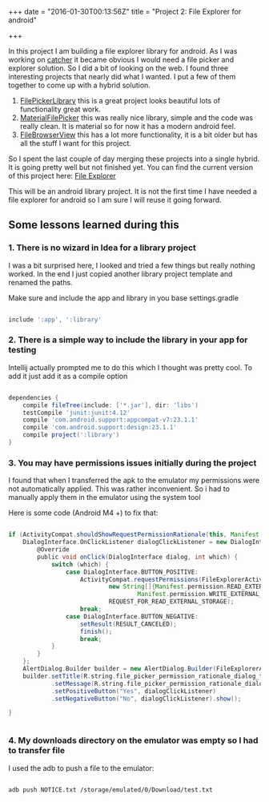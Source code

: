 +++
date = "2016-01-30T00:13:56Z"
title = "Project 2: File Explorer for android"

+++

In this project I am building a file explorer library for android.
As I was working on [catcher](https://github.com/ernan/catcher "Catcher") it became obvious I would need a file picker
and explorer solution. So I did a bit of looking on the web.
I found three interesting projects that nearly did what I wanted. I put a few of them together to come up with a hybrid solution.

<!--more-->

1. [FilePickerLibrary](https://github.com/DeveloperPaul123/FilePickerLibrary "FilePickerLibrary")  this is a great project looks beautiful 
lots of functionality great work.
2. [MaterialFilePicker](https://github.com/nbsp-team/MaterialFilePicker "MaterialFilePicker") this was really nice library, simple and the code was really clean. 
It is material so for now it has a modern android feel.
3. [FileBrowserView](https://github.com/psaravan/FileBrowserView "FileBrowserView")  this has a lot more functionality, 
it is a bit older but has all the stuff I want for this project.

So I spent the last couple of day merging these projects into a single hybrid. It is going pretty well but not finished yet.
You can find the current version of  this project here: [File Explorer](https://github.com/ernan/fileexplorer "File Explorer") 

 This will be an android library project. It is not the first time I have needed a file explorer for android so I am sure I will reuse it going forward.

## Some lessons learned during this

### 1. There is no wizard in Idea for a library project

I was a bit surprised here, I looked and tried a few things but really nothing worked.
In the end I just copied another library project template and renamed the paths.

Make sure and include the app and library in you base settings.gradle

```groovy

include ':app', ':library'

```



### 2. There is a simple way to include the library in your app for testing

 Intellij actually prompted me to do this which I thought was pretty cool. To add it just add it as a compile option

```groovy

dependencies {
    compile fileTree(include: ['*.jar'], dir: 'libs')
    testCompile 'junit:junit:4.12'
    compile 'com.android.support:appcompat-v7:23.1.1'
    compile 'com.android.support:design:23.1.1'
    compile project(':library')
}

```


### 3. You may have permissions issues initially during the project

  I found that when I transferred the apk to the emulator my permissions were not automatically applied. 
This was rather inconvenient. So i had to manually apply them in the emulator using the system tool

Here is some code (Android M4 +) to fix that:


```groovy

if (ActivityCompat.shouldShowRequestPermissionRationale(this, Manifest.permission.READ_EXTERNAL_STORAGE)) {
    DialogInterface.OnClickListener dialogClickListener = new DialogInterface.OnClickListener() {
        @Override
        public void onClick(DialogInterface dialog, int which) {
            switch (which) {
                case DialogInterface.BUTTON_POSITIVE:
                    ActivityCompat.requestPermissions(FileExplorerActivity.this,
                            new String[]{Manifest.permission.READ_EXTERNAL_STORAGE,
                                    Manifest.permission.WRITE_EXTERNAL_STORAGE},
                            REQUEST_FOR_READ_EXTERNAL_STORAGE);
                    break;
                case DialogInterface.BUTTON_NEGATIVE:
                    setResult(RESULT_CANCELED);
                    finish();
                    break;
            }
        }
    };
    AlertDialog.Builder builder = new AlertDialog.Builder(FileExplorerActivity.this);
    builder.setTitle(R.string.file_picker_permission_rationale_dialog_title)
            .setMessage(R.string.file_picker_permission_rationale_dialog_content)
            .setPositiveButton("Yes", dialogClickListener)
            .setNegativeButton("No", dialogClickListener).show();

}



```


### 4. My downloads directory on the emulator was empty so I had to transfer file

I used the adb to push a file to the emulator:

```bash

adb push NOTICE.txt /storage/emulated/0/Download/test.txt

```
